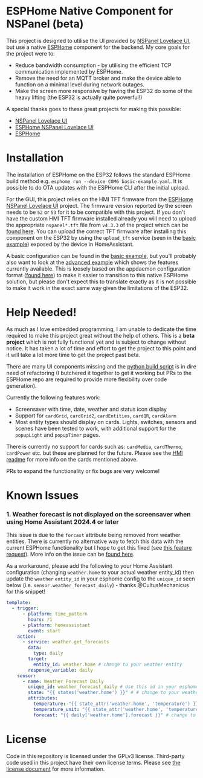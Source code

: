 # ESPHome Native Component for NSPanel (beta)

This project is designed to utilise the UI provided by [NSPanel Lovelace UI](https://github.com/joBr99/nspanel-lovelace-ui), but use a native [ESPHome](https://github.com/esphome/esphome) component for the backend. My core goals for the project were to:
- Reduce bandwidth consumption - by utilising the efficient TCP communication implemented by ESPHome.
- Remove the need for an MQTT broker and make the device able to function on a minimal level during network outages.
- Make the screen more responsive by having the ESP32 do some of the heavy lifting (the ESP32 is actually quite powerful!)

A special thanks goes to these great projects for making this possible:
- [NSPanel Lovelace UI](https://github.com/joBr99/nspanel-lovelace-ui)
- [ESPHome NSPanel Lovelace UI](https://github.com/sairon/esphome-nspanel-lovelace-ui)
- [ESPHome](https://github.com/esphome/esphome)

# Installation

The installation of ESPHome on the ESP32 follows the standard ESPHome build method e.g. `esphome run --device COM6 basic-example.yaml`. It is possible to do OTA updates with the ESPHome CLI after the initial upload.

For the GUI, this project relies on the HMI TFT firmware from the [ESPHome NSPanel Lovelace UI](https://github.com/sairon/esphome-nspanel-lovelace-ui) project. 
The firmware version reported by the screen needs to be `52` or `53` for it to be compatible with this project.
If you don't have the custom HMI TFT firmware installed already you will need to upload the appropriate `nspanel*.tft` file from `v4.3.3` of the project which can be [found here](https://github.com/joBr99/nspanel-lovelace-ui/tree/v4.3.3/HMI). You can upload the correct TFT firmware after installing this component on the ESP32 by using the `upload_tft` service (seen in the [basic example](basic-example.yaml#L60)) exposed by the device in HomeAssistant.

A basic configuration can be found in the [basic example](basic-example.yaml), but you'll probably also want to look at the [advanced example](advanced-example.yaml) which shows the features currently available. This is loosely based on the appdaemon configuration format ([found here](https://github.com/joBr99/nspanel-lovelace-ui/blob/v4.3.3/appdaemon/apps-simple.yaml)) to make it easier to transition to this native ESPHome solution, but please don't expect this to translate exactly as it is not possible to make it work in the exact same way given the limitations of the ESP32.

# Help Needed!

As much as I love embedded programming, I am unable to dedicate the time required to make this project great without the help of others.
This is a **beta project** which is not fully functional yet and is subject to change without notice. It has taken a lot of time and effort to get the project to this point and it will take a lot more time to get the project past beta.

There are many UI components missing and the [python build script](components/nspanel_lovelace/__init__.py) is in dire need of refactoring (I butchered it together to get it working but PRs to the ESPHome repo are required to provide more flexibility over code generation).

Currently the following features work:
- Screensaver with time, date, weather and status icon display
- Support for `cardGrid`, `cardGrid2`, `cardEntities`, `cardQR`, `cardAlarm`
- Most entity types should display on cards. Lights, switches, sensors and scenes have been tested to work, with additional support for the `popupLight` and `popupTimer` pages.

There is currently no support for cards such as: `cardMedia`, `cardThermo`, `cardPower` etc. but these are planned for the future.
Please see the [HMI readme](https://github.com/joBr99/nspanel-lovelace-ui/tree/main/HMI) for more info on the cards mentioned above.

PRs to expand the functionality or fix bugs are very welcome!

# Known Issues

### 1. Weather forecast is not displayed on the screensaver when using Home Assistant 2024.4 or later

This issue is due to the `forcast` attribute being removed from weather entities. There is currently no alternative way to fetch this data with the current ESPHome functionality but I hope to get this fixed (see [this feature request](https://github.com/esphome/feature-requests/issues/2703)).
More info on the issue can be [found here](https://github.com/olicooper/esphome-nspanel-lovelace-native/issues/8).

As a workaround, please add the following to your Home Assistant configuration (changing `weather.home` to your actual weather entity_id) then update the `weather` `entity_id` in your esphome config to the `unique_id` seen below (i.e. `sensor.weather_forecast_daily`) - thanks @CultusMechanicus for this snippet!
```yaml
template:
  - trigger:
      - platform: time_pattern
        hours: /1
      - platform: homeassistant
        event: start
    action:
      - service: weather.get_forecasts
        data:
          type: daily
        target:
          entity_id: weather.home # change to your weather entity
        response_variable: daily
    sensor:
      - name: Weather Forecast Daily
        unique_id: weather_forecast_daily # Use this id in your esphome config (screensaver -> weather -> entity_id)
        state: "{{ states('weather.home') }}" # # change to your weather entity in this line
        attributes:
          temperature: "{{ state_attr('weather.home', 'temperature') }}" # change to your weather entity
          temperature_unit: "{{ state_attr('weather.home', 'temperature_unit') }}" # change to your weather entity
          forecast: "{{ daily['weather.home'].forecast }}" # change to your weather entity
```

# License

Code in this repository is licensed under the GPLv3 license. Third-party code used in this project have their own license terms. Please see [the license document](LICENSE) for more information.